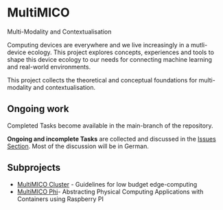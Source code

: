 # MultiMICO

Multi-Modality and Contextualisation

Computing devices are everywhere and we live increasingly in a mutli-device ecology. This project explores concepts, experiences and tools to 
shape this device ecology to our needs for connecting machine learning and real-world environments.

This project collects the theoretical and conceptual foundations for multi-modality and contextualisation. 

## Ongoing work

Completed Tasks become available in the main-branch of the repository. 

**Ongoing and incomplete Tasks** are collected and discussed in the [Issues Section](https://github.com/dxiai/multimico/issues). Most of the discussion will be in German. 

## Subprojects

- [MultiMICO Cluster](https://github.com/dxiai/multimico-cluster) - Guidelines for low budget edge-computing 
- [MultiMICO Phi](https://github.com/dxiai/multimico-phi)- Abstracting Physical Computing Applications with Containers using Raspberry PI
